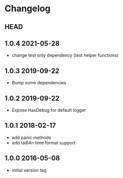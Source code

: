 Changelog
=========

## HEAD

## 1.0.4 2021-05-28
*   change test only dependency (test helper functions)

## 1.0.3 2019-09-22
*   Bump some dependencies

## 1.0.2 2019-09-22
*   Expose HasDebug for default logger

## 1.0.1 2018-02-17
*   add panic methods
*   add tai64n time format support

## 1.0.0 2016-05-08
*   initial version tag
